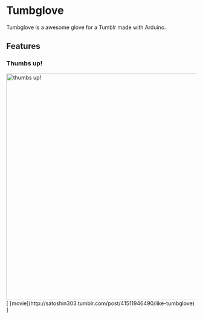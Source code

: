Tumbglove
=========

Tumbglove is a awesome glove for a Tumblr made ​with Arduino.


Features
-------

### Thumbs up!
<img src="http://25.media.tumblr.com/27e55f8519359e50ea8f476452305c24/tumblr_mh88w1BQIp1qz4eeho1_500.jpg" height="600" alt="thumbs up!" />
[ [movie](http://satoshin303.tumblr.com/post/41511946490/like-tumbglove) ]
